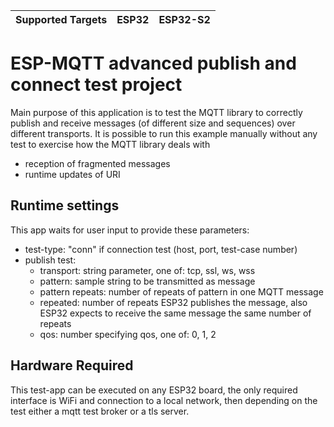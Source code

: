 | Supported Targets | ESP32 | ESP32-S2 |
| ----------------- | ----- | -------- |

# ESP-MQTT advanced publish and connect test project

Main purpose of this application is to test the MQTT library to correctly publish and receive messages (of different size and sequences) over different transports. 
It is possible to run this example manually without any test to exercise how the MQTT library deals with

- reception of fragmented messages
- runtime updates of URI

## Runtime settings

This app waits for user input to provide these parameters:
- test-type: "conn" if connection test (host, port, test-case number)
- publish test:
  * transport: string parameter, one of: tcp, ssl, ws, wss
  * pattern: sample string to be transmitted as message
  * pattern repeats: number of repeats of pattern in one MQTT message
  * repeated: number of repeats ESP32 publishes the message, also ESP32 expects to receive the same message the same number of repeats
  * qos: number specifying qos, one of: 0, 1, 2

## Hardware Required

This test-app can be executed on any ESP32 board, the only required interface is WiFi and connection to a local network, then depending on the test either a mqtt test broker or a tls server.
